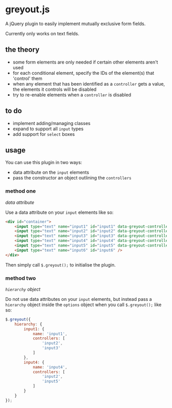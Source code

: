 # greyout.js #

A jQuery plugin to easily implement mutually exclusive form fields.

Currently only works on text fields.

## the theory ##

* some form elements are only needed if certain other elements aren't used
* for each conditional element, specify the IDs of the element(s) that 'control' them
* when any element that has been identified as a `controller` gets a value, the elements it controls will be disabled
* try to re-enable elements when a `controller` is disabled

## to do ##

* implement adding/managing classes
* expand to support all `input` types
* add support for `select` boxes

## usage ##

You can use this plugin in two ways:

* data attribute on the `input` elements
* pass the constructor an object outlining the `controllers`

### method one ###

*data attribute*

Use a data attribute on your `input` elements like so:

```html
<div id="container">
	<input type="text" name="input1" id="input1" data-greyout-controllers="input2,input3,input6" />
	<input type="text" name="input2" id="input2" data-greyout-controllers="input6" />
	<input type="text" name="input3" id="input3" data-greyout-controllers="input6" />
	<input type="text" name="input4" id="input4" data-greyout-controllers="input2,input5,input6" />
	<input type="text" name="input5" id="input5" data-greyout-controllers="input6" />
	<input type="text" name="input6" id="input6" />
</div>
```

Then simply call `$.greyout();` to initialise the plugin.

### method two ###

*`hierarchy` object*

Do not use data attributes on your `input` elements, but instead pass a `hierarchy` object inside the `options` object when you call `$.greyout();` like so:

```js
$.greyout({
	hierarchy: {
		input1: {
			name: 'input1',
			controllers: [
				'input2',
				'input3'
			]
		},
		input4: {
			name: 'input4',
			controllers: [
				'input2',
				'input5'
			]
		}
	}
});
```
